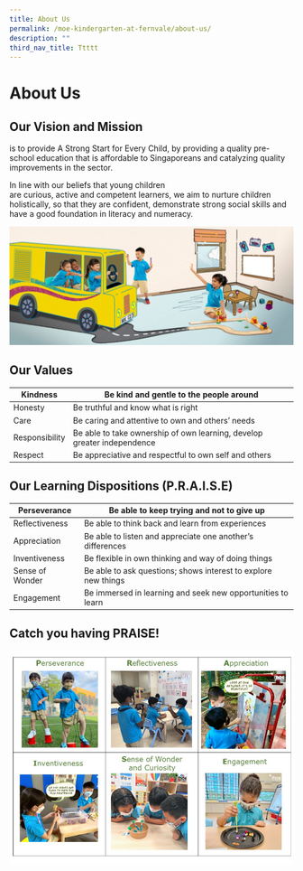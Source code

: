 ```yaml
---
title: About Us
permalink: /moe-kindergarten-at-fernvale/about-us/
description: ""
third_nav_title: Ttttt
---
```

# About Us
## Our Vision and Mission  
is to provide A Strong Start for Every Child, by providing a quality pre-school education that is affordable to Singaporeans and catalyzing quality improvements in the sector.  

In line with our beliefs that young children are curious, active and competent learners, we aim to nurture children holistically, so that they are confident, demonstrate strong social skills and have a good foundation in literacy and numeracy.

![](/images/MOE%20Kindergarten%20@%20Fernvale/PIC%206.jpg)

## Our Values 

| Kindness       |  Be kind and gentle to the people around                                 |
|----------------|--------------------------------------------------------------------------|
| Honesty        |  Be truthful and know what is right                                      |
| Care           |  Be caring and attentive to own and others’ needs                        |
| Responsibility |  Be able to take ownership of own learning, develop greater independence |
| Respect        |  Be appreciative and respectful to own self and others                   |

## Our Learning Dispositions (P.R.A.I.S.E)

| Perseverance    | Be able to keep trying and not to give up                      |
|-----------------|----------------------------------------------------------------|
| Reflectiveness  | Be able to think back and learn from experiences               |
| Appreciation    | Be able to listen and appreciate one another’s differences     |
| Inventiveness   | Be flexible in own thinking and way of doing things            |
| Sense of Wonder | Be able to ask questions; shows interest to explore new things |
| Engagement      | Be immersed in learning and seek new opportunities to learn          |

## Catch you having PRAISE!
![](/images/MOE%20Kindergarten%20@%20Fernvale/MKFV%20Website%20Content%20pg%207.jpg)